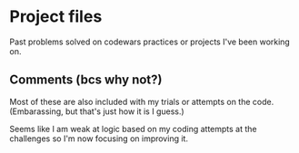 
# Project files

Past problems solved on codewars practices or projects I've been working on.



## Comments (bcs why not?)

Most of these are also included with my trials or attempts on the code. (Embarassing, but that's just how it is I guess.)

Seems like I am weak at logic based on my coding attempts at the challenges so I'm now focusing on improving it.



